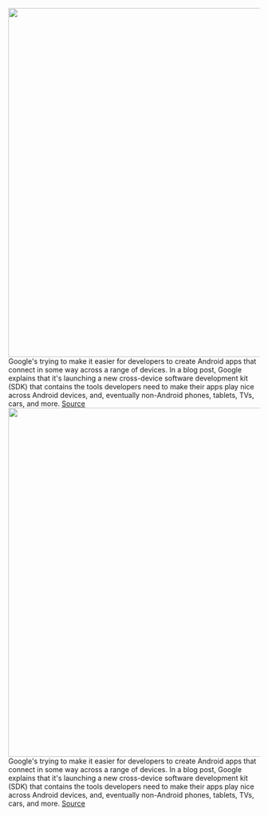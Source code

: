 <img src='https://cdn.vox-cdn.com/thumbor/dRkKKOYFjozBhj1sz87Us21C9fQ=/0x0:2040x1360/1200x800/filters:focal(857x517:1183x843)/cdn.vox-cdn.com/uploads/chorus_image/image/71292209/wjoel_180413_1777_android_001.0.jpg' width='700px' /><br/>
Google's trying to make it easier for developers to create Android apps that connect in some way across a range of devices. In a blog post, Google explains that it's launching a new cross-device software development kit (SDK) that contains the tools developers need to make their apps play nice across Android devices, and, eventually non-Android phones, tablets, TVs, cars, and more.
<a href='https://www.theverge.com/2022/8/27/23324635/google-cross-device-android-apps-sdk-windows-ios-phones-tablets'> Source <a/><img src='https://cdn.vox-cdn.com/thumbor/dRkKKOYFjozBhj1sz87Us21C9fQ=/0x0:2040x1360/1200x800/filters:focal(857x517:1183x843)/cdn.vox-cdn.com/uploads/chorus_image/image/71292209/wjoel_180413_1777_android_001.0.jpg' width='700px' /><br/>
Google's trying to make it easier for developers to create Android apps that connect in some way across a range of devices. In a blog post, Google explains that it's launching a new cross-device software development kit (SDK) that contains the tools developers need to make their apps play nice across Android devices, and, eventually non-Android phones, tablets, TVs, cars, and more.
<a href='https://www.theverge.com/2022/8/27/23324635/google-cross-device-android-apps-sdk-windows-ios-phones-tablets'> Source <a/>